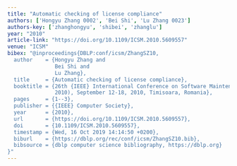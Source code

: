 ```yaml
---
title: "Automatic checking of license compliance"
authors: ['Hongyu Zhang 0002', 'Bei Shi', 'Lu Zhang 0023']
authors-key: ['zhanghongyu', 'shibei', 'zhanglu']
year: "2010"
article-link: "https://doi.org/10.1109/ICSM.2010.5609557"
venue: "ICSM"
bibex: "@inproceedings{DBLP:conf/icsm/ZhangSZ10,
  author    = {Hongyu Zhang and
               Bei Shi and
               Lu Zhang},
  title     = {Automatic checking of license compliance},
  booktitle = {26th {IEEE} International Conference on Software Maintenance {(ICSM}
               2010), September 12-18, 2010, Timisoara, Romania},
  pages     = {1--3},
  publisher = {{IEEE} Computer Society},
  year      = {2010},
  url       = {https://doi.org/10.1109/ICSM.2010.5609557},
  doi       = {10.1109/ICSM.2010.5609557},
  timestamp = {Wed, 16 Oct 2019 14:14:50 +0200},
  biburl    = {https://dblp.org/rec/conf/icsm/ZhangSZ10.bib},
  bibsource = {dblp computer science bibliography, https://dblp.org}
}"
---
```

